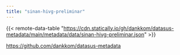 ```yaml
---
title: "sinan-hivg-preliminar"
---
```


{{< remote-data-table "https://cdn.statically.io/gh/dankkom/datasus-metadata/main/metadata/data/sinan-hivg-preliminar.json" >}}

https://github.com/dankkom/datasus-metadata
